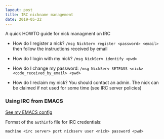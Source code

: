 ```yaml
---
layout: post
title: IRC nickname management
date: 2019-05-22
---
```


A quick HOWTO guide for nick managment on IRC

- How do I register a nick? `/msg NickServ register <password> <email>` then follow the instructions received by email

- How do I login with my nick? `/msg NickServ identify <pwd>`

- How do I change my password: `/msg NickServ SETPASS <nick> <code_received_by_email> <pwd>`

- How do I reclaim my nick? You should contact an admin. The nick can be claimed if not used for some time (see IRC server policies)

### Using IRC from EMACS

[See my EMACS config](https://github.com/apiraino/emacs_reference/blob/27331707bceb85b6b21b459f8f13db03bf459c7b/.emacs.d/personal/jman.el)

Format of the `authinfo` file for IRC credentials:
```
machine <irc server> port nickserv user <nick> password <pwd>
```
